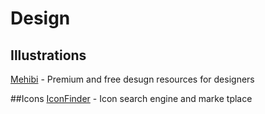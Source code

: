 # Design
## Illustrations
[Mehibi](http://mehibi.com/) - Premium and free desugn resources for designers

##Icons
[IconFinder](https://www.iconfinder.com/) - Icon search engine and marke tplace
